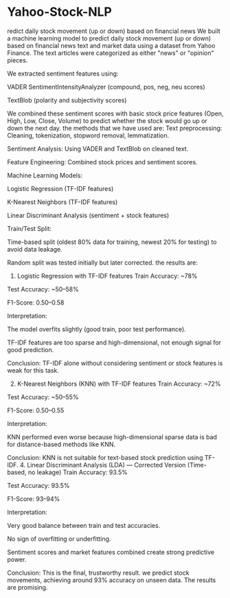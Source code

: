 # Yahoo-Stock-NLP
redict daily stock movement (up or down)  based on financial news
We built a machine learning model to predict daily stock movement (up or down) based on financial news text and market data using a dataset from Yahoo Finance.
The text articles were categorized as either "news" or "opinion" pieces.

We extracted sentiment features using:

VADER SentimentIntensityAnalyzer (compound, pos, neg, neu scores)

TextBlob (polarity and subjectivity scores)

We combined these sentiment scores with basic stock price features (Open, High, Low, Close, Volume) to predict whether the stock would go up or down the next day.
the methods that we have used are:
Text preprocessing: Cleaning, tokenization, stopword removal, lemmatization.

Sentiment Analysis: Using VADER and TextBlob on cleaned text.

Feature Engineering: Combined stock prices and sentiment scores.

Machine Learning Models:

Logistic Regression (TF-IDF features)

K-Nearest Neighbors (TF-IDF features)

Linear Discriminant Analysis (sentiment + stock features)

Train/Test Split:

Time-based split (oldest 80% data for training, newest 20% for testing) to avoid data leakage.

Random split was tested initially but later corrected.
the results are:
1. Logistic Regression with TF-IDF features
Train Accuracy: ~78%

Test Accuracy: ~50–58%

F1-Score: 0.50–0.58

Interpretation:

The model overfits slightly (good train, poor test performance).

TF-IDF features are too sparse and high-dimensional, not enough signal for good prediction.

Conclusion: TF-IDF alone without considering sentiment or stock features is weak for this task.

2. K-Nearest Neighbors (KNN) with TF-IDF features
Train Accuracy: ~72%

Test Accuracy: ~50–55%

F1-Score: 0.50–0.55

Interpretation:

KNN performed even worse because high-dimensional sparse data is bad for distance-based methods like KNN.

Conclusion: KNN is not suitable for text-based stock prediction using TF-IDF.
4. Linear Discriminant Analysis (LDA) — Corrected Version (Time-based, no leakage)
Train Accuracy: 93.5%

Test Accuracy: 93.5%

F1-Score: 93–94%

Interpretation:

Very good balance between train and test accuracies.

No sign of overfitting or underfitting.

Sentiment scores and market features combined create strong predictive power.

Conclusion: This is the final, trustworthy result.
we predict stock movements, achieving around 93% accuracy on unseen data. The results are promising.
